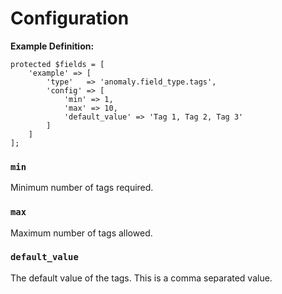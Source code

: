 # Configuration

**Example Definition:**

```
protected $fields = [
    'example' => [
        'type'   => 'anomaly.field_type.tags',
        'config' => [
            'min' => 1,
            'max' => 10,
            'default_value' => 'Tag 1, Tag 2, Tag 3'
        ]
    ]
];
```

### `min`

Minimum number of tags required.

### `max`

Maximum number of tags allowed.

### `default_value`

The default value of the tags. This is a comma separated value.
